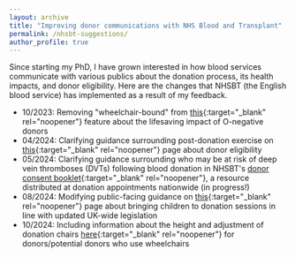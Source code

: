 ```yaml
---
layout: archive
title: "Improving donor communications with NHS Blood and Transplant"
permalink: /nhsbt-suggestions/
author_profile: true
---
```


Since starting my PhD, I have grown interested in how blood services communicate with various publics about the donation process, its health impacts, and donor eligibility. Here are the changes that NHSBT (the English blood service) has implemented as a result of my feedback.

* 10/2023: Removing "wheelchair-bound" from [this](https://www.blood.co.uk/news-and-campaigns/the-donor/o-negative-donors-part-of-the-first-responders-team/){:target="_blank" rel="noopener"} feature about the lifesaving impact of O-negative donors
* 04/2024: Clarifying guidance surrounding post-donation exercise on [this](https://my.blood.co.uk/your-account/eligibility/health/article/?id=015&title=Exercise%2FSport){:target="_blank" rel="noopener"} page about donor eligibility
* 05/2024: Clarifying guidance surrounding who may be at risk of deep vein thromboses (DVTs) following blood donation in NHSBT's [donor consent booklet](https://nhsbtdbe.blob.core.windows.net/umbraco-assets-corp/23778/2122-0067-donor-consent-information-leaflet-blood-final.pdf){:target="_blank" rel="noopener"}, a resource distributed at donation appointments nationwide (in progress!)
* 08/2024: Modifying public-facing guidance on [this](https://www.blood.co.uk/the-donation-process/children-at-donation-venues/){:target="_blank" rel="noopener"} page about bringing children to donation sessions in line with updated UK-wide legislation 
* 10/2024: Including information about the height and adjustment of donation chairs [here](https://www.blood.co.uk/who-can-give-blood/donors-and-disability/){:target="_blank" rel="noopener"} for donors/potential donors who use wheelchairs
